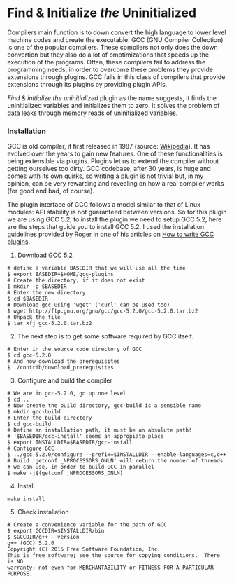 # Find & Initialize *the* Uninitialized

Compilers main function is to down convert the high language to lower level machine codes and create the executable. GCC (GNU Compiler Collection) is one of the popular compilers. These compilers not only does the down convertion but they also do a lot of omptimizations that speeds up the execution of the programs. Often, these compilers fail to address the programming needs, in order to overcome these problems they provide extensions through plugins. GCC falls in this class of compilers that provide extensions through its plugins by providing plugin APIs.

*Find & initialize the uninitialized* plugin as the name suggests, it finds the uninitialized variables and initializes them to zero. It solves the problem of data leaks through memory reads of uninitialized variables. 

### Installation

GCC is old compiler, it first released in 1987 (source: [Wikipedia](https://en.wikipedia.org/wiki/GNU_Compiler_Collection)). It has evolved over the years to gain new features. One of these functionalities is being extensible via plugins. Plugins let us to extend the compiler without getting ourselves too dirty. GCC codebase, after 30 years, is huge and comes with its own quirks, so writing a plugin is not trivial but, in my opinion, can be very rewarding and revealing on how a real compiler works (for good and bad, of course). 

The plugin interface of GCC follows a model similar to that of Linux modules: API stability is not guaranteed between versions. So for this plugin we are using GCC 5.2, to install the plugin we need to setup GCC 5.2, here are the steps that guide you to install GCC 5.2. I used the installation guidelines provided by Roger in one of his articles on [How to write GCC plugins](http://thinkingeek.com/2015/08/16/a-simple-plugin-for-gcc-part-1/). 

1. Download GCC 5.2

```shell
# define a variable BASEDIR that we will use all the time
$ export BASEDIR=$HOME/gcc-plugins
# Create the directory, if it does not exist
$ mkdir -p $BASEDIR
# Enter the new directory
$ cd $BASEDIR
# Download gcc using 'wget' ('curl' can be used too)
$ wget http://ftp.gnu.org/gnu/gcc/gcc-5.2.0/gcc-5.2.0.tar.bz2
# Unpack the file
$ tar xfj gcc-5.2.0.tar.bz2
```

2. The next step is to get some software required by GCC itself. 

```shell
# Enter in the source code directory of GCC
$ cd gcc-5.2.0
# And now download the prerequisites
$ ./contrib/download_prerequisites
```

3. Configure and build the compiler

```shell
# We are in gcc-5.2.0, go up one level
$ cd ..
# Now create the build directory, gcc-build is a sensible name
$ mkdir gcc-build
# Enter the build directory
$ cd gcc-build
# Define an installation path, it must be an absolute path!
# '$BASEDIR/gcc-install' seems an appropiate place
$ export INSTALLDIR=$BASEDIR/gcc-install
# Configure GCC
$ ../gcc-5.2.0/configure --prefix=$INSTALLDIR --enable-languages=c,c++
# Build 'getconf _NPROCESSORS_ONLN' will return the number of threads
# we can use, in order to build GCC in parallel
$ make -j$(getconf _NPROCESSORS_ONLN)
```

4. Install

```shell
make install
```

5. Check installation

```shell
# Create a convenience variable for the path of GCC
$ export GCCDIR=$INSTALLDIR/bin
$ $GCCDIR/g++ --version
g++ (GCC) 5.2.0
Copyright (C) 2015 Free Software Foundation, Inc.
This is free software; see the source for copying conditions.  There is NO
warranty; not even for MERCHANTABILITY or FITNESS FOR A PARTICULAR PURPOSE.
```
